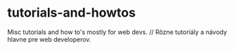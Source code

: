 # tutorials-and-howtos
Misc tutorials and how to's mostly for web devs. // Rôzne tutoriály a návody hlavne pre web developerov.

